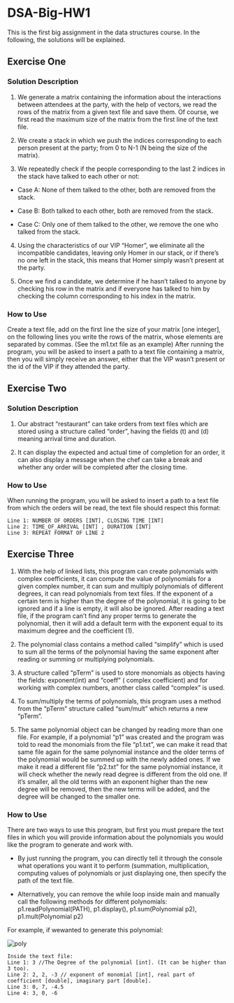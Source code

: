 # DSA-Big-HW1

This is the first big assignment in the data structures course. In the following, the solutions will be explained.

## Exercise One

### Solution Description

1. We generate a matrix containing the information about the interactions between attendees at the party, with the help of vectors, we read the rows of the matrix from a given text file and save them. Of course, we first read the maximum size of the matrix from the first line of the text file. 

2. We create a stack in which we push the indices corresponding to each person present at the party; from 0 to N-1 (N being the size of  the matrix).

3. We repeatedly check if the people corresponding to the last 2 indices in the stack have talked to each other or not: 
	
- Case A: None of them talked to the other, both are removed from	the stack.  

- Case B: Both talked to each other, both are removed from the stack.

- Case C: Only one of them talked to the other, we remove the one who talked from the stack.


4. Using the characteristics of our VIP “Homer”, we eliminate all the incompatible candidates, leaving only Homer in our stack, or if there’s no one left in the stack, this means that Homer simply wasn’t present at the party.

5. Once we find a candidate, we determine if he hasn’t talked to anyone by checking his row in the matrix and if everyone has talked to him by checking the column corresponding to his index in the matrix.

### How to Use

Create a text file, add on the first line the size of your matrix 		[one integer], on the following lines you write the rows of the matrix,		whose elements are separated by commas. (See the m1.txt file as an		example)
After running the program, you will be asked to insert a path to a text file containing a matrix, then you will simply receive an answer, either that the VIP wasn’t present or the id of the VIP if they attended the party.


## Exercise Two

### Solution Description

1. Our abstract “restaurant” can take orders from text files which are stored using a structure called “order”, having the fields (t) and (d) meaning arrival time and duration. 

2. It can display the expected and actual time of completion for an order, it can also display a message when the chef can take a break and whether any order will be completed after the closing time.

### How to Use

When running the program, you will be asked to insert a path to a text file from which the orders will be read, the text file should respect this format: 

```
Line 1: NUMBER OF ORDERS [INT], CLOSING TIME [INT]
Line 2: TIME_OF_ARRIVAL [INT] , DURATION [INT] 
Line 3: REPEAT FORMAT OF LINE 2 
```

## Exercise Three

1. With the help of linked lists, this program can create polynomials with complex coefficients, it can compute the value of polynomials for a given complex number,
it can sum and multiply polynomials of different degrees, it can read polynomials from text files. If the exponent of a certain term is higher than the degree of the polynomial, it is going to be ignored and if a line is empty, it will also be ignored. 
After reading a text file, if the program can’t find any proper terms to generate the polynomial, then it will add a default term with the exponent equal to its maximum degree and the coefficient (1).

2. The polynomial class contains a method called “simplify” which is used to sum all the terms of the polynomial having the same exponent after reading or summing or multiplying polynomials.

3. A structure called “pTerm” is used to store monomials as objects having the fields: exponent(int) and “coeff” ( complex coefficient) and for working with complex numbers, another class called “complex” is used.

4. To sum/multiply the terms of polynomials, this program uses a method from the “pTerm” structure called “sum/mult” which returns a new “pTerm”.

5. The same polynomial object can be changed by reading more than one file. For example, if a polynomial “p1” was created and the program was told to read the monomials from the file “p1.txt”, we can make it read that same file again for the same polynomial instance and the older terms of the polynomial would be summed up with the newly added ones. If we make it read a different file “p2.txt” for the same polynomial instance, it will check whether the newly read degree is different from the old one. If it’s smaller, all the old terms with an exponent higher than the new degree will be removed, then the new terms will be added, and the degree will be changed to the smaller one.

### How to Use

There are two ways to use this program, but first you must prepare the text files in which you will provide information about the polynomials you would like the program to generate and work with. 

- By just running the program, you can directly tell it through the console what operations you want it to perform (summation, multiplication, computing values of polynomials or just displaying one, then specify the path of the text file.

- Alternatively, you can remove the while loop inside main and manually call the following methods for different polynomials: p1.readPolynomial(PATH), p1.display(), p1.sum(Polynomial p2), p1.mult(Polynomial p2) 

For example, if wewanted to generate this polynomial:

![poly]()

```
Inside the text file: 
Line 1: 3 //The Degree of the polynomial [int]. (It can be higher than 3 too).
Line 2: 2, 2, -3 // exponent of monomial [int], real part of coefficient [double], imaginary part [double].
Line 3: 0, 7, -4.5
Line 4: 3, 0, -6
```


